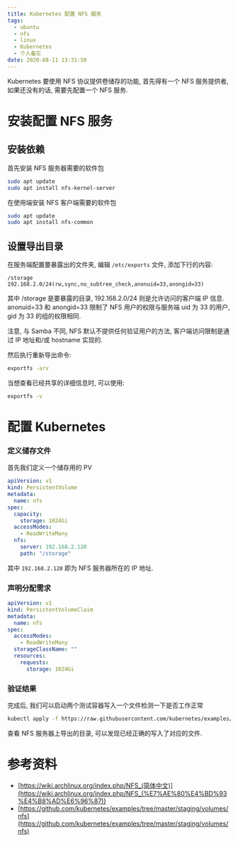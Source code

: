 ```yaml
---
title: Kubernetes 配置 NFS 服务
tags:
  - ubuntu
  - nfs
  - linux
  - Kubernetes
  - 个人备忘
date: 2020-08-11 13:31:50
---
```


Kubernetes 要使用 NFS 协议提供卷储存的功能, 首先得有一个 NFS 服务提供者, 如果还没有的话, 需要先配置一个 NFS 服务.

# 安装配置 NFS 服务

## 安装依赖

首先安装 NFS 服务器需要的软件包

```bash
sudo apt update
sudo apt install nfs-kernel-server
```

在使用端安装 NFS 客户端需要的软件包

```bash
sudo apt update
sudo apt install nfs-common
```

<!-- more -->

## 设置导出目录

在服务端配置要暴露出的文件夹, 编辑 ```/etc/exports``` 文件, 添加下行的内容:

```
/storage 192.168.2.0/24(rw,sync,no_subtree_check,anonuid=33,anongid=33)
```

 其中 /storage 是要暴露的目录, 192.168.2.0/24 则是允许访问的客户端 IP 信息. anonuid=33 和 anongid=33 限制了 NFS 用户的权限与服务端 uid 为 33 的用户, gid 为 33 的组的权限相同.
 
 注意, 与 Samba 不同, NFS 默认不提供任何验证用户的方法, 客户端访问限制是通过 IP 地址和/或 hostname 实现的.

然后执行重新导出命令:

```bash
exportfs -arv
```

当想查看已经共享的详细信息时, 可以使用:

```bash
exportfs -v
```

# 配置 Kubernetes

### 定义储存文件

首先我们定义一个储存用的 PV

```yaml
apiVersion: v1
kind: PersistentVolume
metadata:
  name: nfs
spec:
  capacity:
    storage: 1024Gi
  accessModes:
    - ReadWriteMany
  nfs:
    server: 192.168.2.120
    path: "/storage"
```

其中 ```192.168.2.120``` 即为 NFS 服务器所在的 IP 地址.

### 声明分配需求

```yaml
apiVersion: v1
kind: PersistentVolumeClaim
metadata:
  name: nfs
spec:
  accessModes:
    - ReadWriteMany
  storageClassName: ""
  resources:
    requests:
      storage: 1024Gi
```

### 验证结果

完成后, 我们可以启动两个测试容器写入一个文件检测一下是否工作正常

```bash
kubectl apply -f https://raw.githubusercontent.com/kubernetes/examples/master/staging/volumes/nfs/nfs-busybox-rc.yaml
```

查看 NFS 服务器上导出的目录, 可以发现已经正确的写入了对应的文件.

# 参考资料

- [https://wiki.archlinux.org/index.php/NFS_(简体中文)](https://wiki.archlinux.org/index.php/NFS_(%E7%AE%80%E4%BD%93%E4%B8%AD%E6%96%87))
- [https://github.com/kubernetes/examples/tree/master/staging/volumes/nfs](https://github.com/kubernetes/examples/tree/master/staging/volumes/nfs)